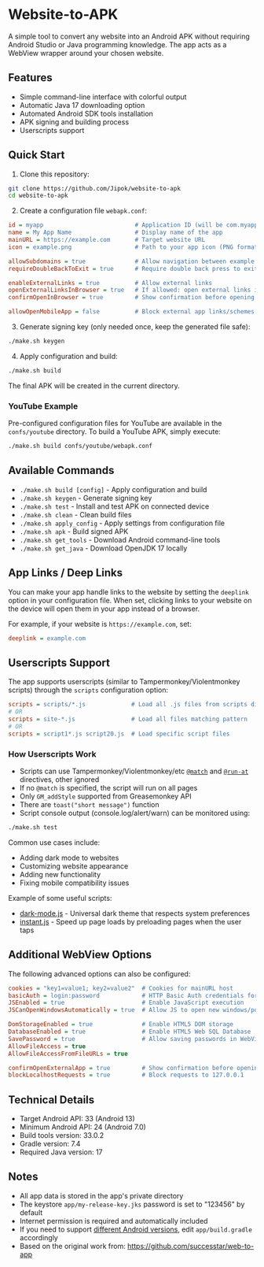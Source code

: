 # Website-to-APK

A simple tool to convert any website into an Android APK without requiring Android Studio or Java programming knowledge. The app acts as a WebView wrapper around your chosen website.

## Features

- Simple command-line interface with colorful output
- Automatic Java 17 downloading option
- Automated Android SDK tools installation
- APK signing and building process
- Userscripts support

## Quick Start

1. Clone this repository:
```bash
git clone https://github.com/Jipok/website-to-apk
cd website-to-apk
```

2. Create a configuration file `webapk.conf`:
```ini
id = myapp                          # Application ID (will be com.myapp.webtoapk)
name = My App Name                  # Display name of the app
mainURL = https://example.com       # Target website URL
icon = example.png                  # Path to your app icon (PNG format)

allowSubdomains = true              # Allow navigation between example.com and sub.example.com
requireDoubleBackToExit = true      # Require double back press to exit app

enableExternalLinks = true          # Allow external links
openExternalLinksInBrowser = true   # If allowed: open external links in browser or WebView
confirmOpenInBrowser = true         # Show confirmation before opening external browser

allowOpenMobileApp = false          # Block external app links/schemes
```

3. Generate signing key (only needed once, keep the generated file safe):
```bash
./make.sh keygen
```

4. Apply configuration and build:
```bash
./make.sh build
```

The final APK will be created in the current directory.

### YouTube Example

Pre-configured configuration files for YouTube are available in the <code>confs/youtube</code> directory. To build a YouTube APK, simply execute:

```bash
./make.sh build confs/youtube/webapk.conf
```

## Available Commands

- `./make.sh build [config]` - Apply configuration and build
- `./make.sh keygen` - Generate signing key
- `./make.sh test` - Install and test APK on connected device
- `./make.sh clean` - Clean build files
- `./make.sh apply_config` - Apply settings from configuration file
- `./make.sh apk` - Build signed APK
- `./make.sh get_tools` - Download Android command-line tools
- `./make.sh get_java` - Download OpenJDK 17 locally

## App Links / Deep Links

You can make your app handle links to the website by setting the `deeplink` option in your configuration file. When set, clicking links to your website on the device will open them in your app instead of a browser.

For example, if your website is `https://example.com`, set:
```ini
deeplink = example.com
```

## Userscripts Support

The app supports userscripts (similar to Tampermonkey/Violentmonkey scripts) through the `scripts` configuration option:

```ini
scripts = scripts/*.js             # Load all .js files from scripts directory
# OR
scripts = site-*.js                # Load all files matching pattern
# OR
scripts = script1*.js script20.js  # Load specific script files
```

### How Userscripts Work

- Scripts can use Tampermonkey/Violentmonkey/etc [`@match`](https://violentmonkey.github.io/api/metadata-block/#match--exclude-match) and [`@run-at`](https://violentmonkey.github.io/api/metadata-block/#run-at) directives, other ignored
- If no `@match` is specified, the script will run on all pages
- Only `GM_addStyle` supported from Greasemonkey API
- There are `toast("short message")` function
- Script console output (console.log/alert/warn) can be monitored using:
```bash
./make.sh test
```

Common use cases include:
- Adding dark mode to websites
- Customizing website appearance
- Adding new functionality
- Fixing mobile compatibility issues

Example of some useful scripts:
- [dark-mode.js](https://gist.github.com/Jipok/01d12591491816625649a467db898518) - Universal dark theme that respects system preferences
- [instant.js](https://raw.githubusercontent.com/instantpage/instant.page/refs/heads/master/instantpage.js) - Speed up page loads by preloading pages when the user taps

## Additional WebView Options
The following advanced options can also be configured:
```ini
cookies = "key1=value1; key2=value2"  # Cookies for mainURL host
basicAuth = login:password            # HTTP Basic Auth credentials for mainURL host
JSEnabled = true                      # Enable JavaScript execution
JSCanOpenWindowsAutomatically = true  # Allow JS to open new windows/popups

DomStorageEnabled = true              # Enable HTML5 DOM storage
DatabaseEnabled = true                # Enable HTML5 Web SQL Database
SavePassword = true                   # Allow saving passwords in WebView
AllowFileAccess = true
AllowFileAccessFromFileURLs = true

confirmOpenExternalApp = true         # Show confirmation before opening external app
blockLocalhostRequests = true         # Block requests to 127.0.0.1
```

## Technical Details

- Target Android API: 33 (Android 13)
- Minimum Android API: 24 (Android 7.0)
- Build tools version: 33.0.2
- Gradle version: 7.4
- Required Java version: 17

## Notes

- All app data is stored in the app's private directory
- The keystore `app/my-release-key.jks` password is set to "123456" by default
- Internet permission is required and automatically included
- If you need to support [different Android versions](https://apilevels.com/), edit `app/build.gradle` accordingly
- Based on the original work from: https://github.com/successtar/web-to-app  
